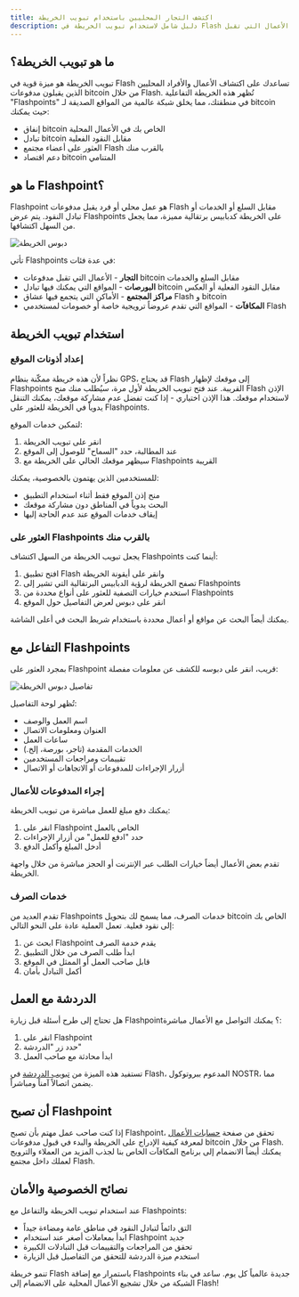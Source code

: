 ```yaml
---
title: اكتشف التجار المحليين باستخدام تبويب الخريطة
description: دليل شامل لاستخدام تبويب الخريطة في Flash للعثور على الأعمال التي تقبل bitcoin وتبادل النقود
---
```


## ما هو تبويب الخريطة؟

تبويب الخريطة هو ميزة قوية في Flash تساعدك على اكتشاف الأعمال والأفراد المحليين الذين يقبلون مدفوعات bitcoin من خلال Flash. تُظهر هذه الخريطة التفاعلية "Flashpoints" في منطقتك، مما يخلق شبكة عالمية من المواقع الصديقة لـ bitcoin حيث يمكنك:

-   إنفاق bitcoin الخاص بك في الأعمال المحلية
-   تبادل bitcoin مقابل النقود الفعلية
-   العثور على أعضاء مجتمع Flash بالقرب منك
-   دعم اقتصاد bitcoin المتنامي

## ما هو Flashpoint؟

Flashpoint هو عمل محلي أو فرد يقبل مدفوعات Flash مقابل السلع أو الخدمات أو تبادل النقود. يتم عرض Flashpoints على الخريطة كدبابيس برتقالية مميزة، مما يجعل من السهل اكتشافها.

![دبوس الخريطة](/images/map-pin.webp)

تأتي Flashpoints في عدة فئات:

-   **التجار** - الأعمال التي تقبل مدفوعات bitcoin مقابل السلع والخدمات
-   **البورصات** - المواقع التي يمكنك فيها تبادل bitcoin مقابل النقود الفعلية أو العكس
-   **مراكز المجتمع** - الأماكن التي يتجمع فيها عشاق Flash و bitcoin
-   **المكافآت** - المواقع التي تقدم عروضاً ترويجية خاصة أو خصومات لمستخدمي Flash

## استخدام تبويب الخريطة

### إعداد أذونات الموقع

نظراً لأن هذه خريطة ممكّنة بنظام GPS، قد يحتاج Flash إلى موقعك لإظهار Flashpoints القريبة. عند فتح تبويب الخريطة لأول مرة، سيُطلب منك منح Flash الإذن لاستخدام موقعك. هذا الإذن اختياري - إذا كنت تفضل عدم مشاركة موقعك، يمكنك التنقل يدوياً في الخريطة للعثور على Flashpoints.

لتمكين خدمات الموقع:

1. انقر على تبويب الخريطة
2. عند المطالبة، حدد "السماح" للوصول إلى الموقع
3. سيظهر موقعك الحالي على الخريطة مع Flashpoints القريبة

للمستخدمين الذين يهتمون بالخصوصية، يمكنك:

-   منح إذن الموقع فقط أثناء استخدام التطبيق
-   البحث يدوياً في المناطق دون مشاركة موقعك
-   إيقاف خدمات الموقع عند عدم الحاجة إليها

### العثور على Flashpoints بالقرب منك

يجعل تبويب الخريطة من السهل اكتشاف Flashpoints أينما كنت:

1. افتح تطبيق Flash وانقر على أيقونة الخريطة
2. تصفح الخريطة لرؤية الدبابيس البرتقالية التي تشير إلى Flashpoints
3. استخدم خيارات التصفية للعثور على أنواع محددة من Flashpoints
4. انقر على دبوس لعرض التفاصيل حول الموقع

يمكنك أيضاً البحث عن مواقع أو أعمال محددة باستخدام شريط البحث في أعلى الشاشة.

## التفاعل مع Flashpoints

بمجرد العثور على Flashpoint قريب، انقر على دبوسه للكشف عن معلومات مفصلة:

![تفاصيل دبوس الخريطة](/images/map-pin-details.webp)

تُظهر لوحة التفاصيل:

-   اسم العمل والوصف
-   العنوان ومعلومات الاتصال
-   ساعات العمل
-   الخدمات المقدمة (تاجر، بورصة، إلخ.)
-   تقييمات ومراجعات المستخدمين
-   أزرار الإجراءات للمدفوعات أو الاتجاهات أو الاتصال

### إجراء المدفوعات للأعمال

يمكنك دفع مبلغ للعمل مباشرة من تبويب الخريطة:

1. انقر على Flashpoint الخاص بالعمل
2. حدد "ادفع للعمل" من أزرار الإجراءات
3. أدخل المبلغ وأكمل الدفع

تقدم بعض الأعمال أيضاً خيارات الطلب عبر الإنترنت أو الحجز مباشرة من خلال واجهة الخريطة.

### خدمات الصرف

تقدم العديد من Flashpoints خدمات الصرف، مما يسمح لك بتحويل bitcoin الخاص بك إلى نقود فعلية. تعمل العملية عادة على النحو التالي:

1. ابحث عن Flashpoint يقدم خدمة الصرف
2. ابدأ طلب الصرف من خلال التطبيق
3. قابل صاحب العمل أو الممثل في الموقع
4. أكمل التبادل بأمان

## الدردشة مع العمل

هل تحتاج إلى طرح أسئلة قبل زيارة Flashpoint؟ يمكنك التواصل مع الأعمال مباشرة:

1. انقر على Flashpoint
2. حدد زر "الدردشة"
3. ابدأ محادثة مع صاحب العمل

تستفيد هذه الميزة من [تبويب الدردشة](/ar/guides/chat) في Flash، المدعوم ببروتوكول NOSTR، مما يضمن اتصالاً آمناً ومباشراً.

## أن تصبح Flashpoint

إذا كنت صاحب عمل مهتم بأن تصبح Flashpoint، تحقق من صفحة [حسابات الأعمال](/ar/business) لمعرفة كيفية الإدراج على الخريطة والبدء في قبول مدفوعات bitcoin من خلال Flash. يمكنك أيضاً الانضمام إلى برنامج المكافآت الخاص بنا لجذب المزيد من العملاء والترويج لعملك داخل مجتمع Flash.

## نصائح الخصوصية والأمان

عند استخدام تبويب الخريطة والتفاعل مع Flashpoints:

-   التق دائماً لتبادل النقود في مناطق عامة ومضاءة جيداً
-   ابدأ بمعاملات أصغر عند استخدام Flashpoint جديد
-   تحقق من المراجعات والتقييمات قبل التبادلات الكبيرة
-   استخدم ميزة الدردشة للتحقق من التفاصيل قبل الزيارة

تنمو خريطة Flash باستمرار مع إضافة Flashpoints جديدة عالمياً كل يوم. ساعد في بناء الشبكة من خلال تشجيع الأعمال المحلية على الانضمام إلى Flash!